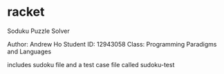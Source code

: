 # racket
Soduku Puzzle Solver

Author:  Andrew Ho 
Student ID:  12943058
Class:  Programming Paradigms and Languages

includes sudoku file and a test case file called sudoku-test
